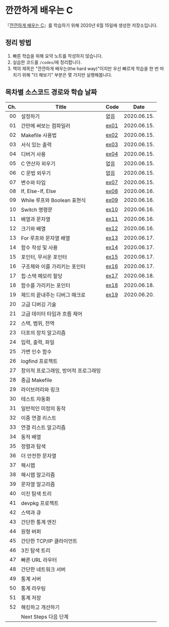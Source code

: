 # 깐깐하게 배우는 C

『[깐깐하게 배우는 C](https://www.aladin.co.kr/shop/wproduct.aspx?ItemId=131931262)』를 학습하기 위해 2020년 6월 15일에 생성한 저장소입니다.

## 정리 방법

1. 빠른 학습을 위해 요약 노트를 작성하지 않습니다.
1. 실습한 코드를 `/codes`/에 정리합니다.
1. 책의 제목은 "깐깐하게 배우는(the hard way)"이지만 우선 빠르게 학습을 한 번 마치기 위해 "더 해보기" 부분은 몇 가지만 실행해봅니다.

## 목차별 소스코드 경로와 학습 날짜

| Ch. | Title                                | Code                  | Date        |
| --: | ------------------------------------ | --------------------- | ----------- |
|  00 | 설정하기                             | 없음                  | 2020.06.15. |
|  01 | 간만에 써보는 컴파일러               | [ex01](./codes/ex01/) | 2020.06.15. |
|  02 | Makefile 사용법                      | [ex02](./codes/ex02/) | 2020.06.15. |
|  03 | 서식 있는 출력                       | [ex03](./codes/ex31/) | 2020.06.15. |
|  04 | 디버거 사용                          | [ex04](./codes/ex04/) | 2020.06.15. |
|  05 | C 연산자 외우기                      | 없음                  | 2020.06.15. |
|  06 | C 문법 외우기                        | 없음                  | 2020.06.15. |
|  07 | 변수와 타입                          | [ex07](./codes/ex07/) | 2020.06.15. |
|  08 | If, Else-If, Else                    | [ex08](./codes/ex08/) | 2020.06.16. |
|  09 | While 루프와 Boolean 표현식          | [ex09](./codes/ex09/) | 2020.06.16. |
|  10 | Switch 명령문                        | [ex10](./codes/ex10/) | 2020.06.16. |
|  11 | 배열과 문자열                        | [ex11](./codes/ex11/) | 2020.06.16. |
|  12 | 크기와 배열                          | [ex12](./codes/ex12/) | 2020.06.16. |
|  13 | For 루프와 문자열 배열               | [ex13](./codes/ex13/) | 2020.06.17. |
|  14 | 함수 작성 및 사용                    | [ex14](./codes/ex14/) | 2020.06.17. |
|  15 | 포인터, 무서운 포인터                | [ex15](./codes/ex15/) | 2020.06.17. |
|  16 | 구조체와 이를 가리키는 포인터        | [ex16](./codes/ex16/) | 2020.06.17. |
|  17 | 힙·스택 메모리 할당                  | [ex17](./codes/ex17/) | 2020.06.18. |
|  18 | 함수를 가리키는 포인터               | [ex18](./codes/ex18/) | 2020.06.18. |
|  19 | 제드의 끝내주는 디버그 매크로        | [ex19](./codes/ex19/) | 2020.06.20. |
|  20 | 고급 디버깅 기술                     |                       |             |
|  21 | 고급 데이터 타입과 흐름 제어         |                       |             |
|  22 | 스택, 범위, 전역                     |                       |             |
|  23 | 더프의 장치 알고리즘                 |                       |             |
|  24 | 입력, 출력, 파일                     |                       |             |
|  25 | 가변 인수 함수                       |                       |             |
|  26 | logfind 프로젝트                     |                       |             |
|  27 | 창의적 프로그래밍, 방어적 프로그래밍 |                       |             |
|  28 | 중급 Makefile                        |                       |             |
|  29 | 라이브러리와 링크                    |                       |             |
|  30 | 테스트 자동화                        |                       |             |
|  31 | 일반적인 미정의 동작                 |                       |             |
|  32 | 이중 연결 리스트                     |                       |             |
|  33 | 연결 리스트 알고리즘                 |                       |             |
|  34 | 동적 배열                            |                       |             |
|  35 | 정렬과 탐색                          |                       |             |
|  36 | 더 안전한 문자열                     |                       |             |
|  37 | 해시맵                               |                       |             |
|  38 | 해시맵 알고리즘                      |                       |             |
|  39 | 문자열 알고리즘                      |                       |             |
|  40 | 이진 탐색 트리                       |                       |             |
|  41 | devpkg 프로젝트                      |                       |             |
|  42 | 스택과 큐                            |                       |             |
|  43 | 간단한 통계 엔진                     |                       |             |
|  44 | 원형 버퍼                            |                       |             |
|  45 | 간단한 TCP/IP 클라이언트             |                       |             |
|  46 | 3진 탐색 트리                        |                       |             |
|  47 | 빠른 URL 라우터                      |                       |             |
|  48 | 간단한 네트워크 서버                 |                       |             |
|  49 | 통계 서버                            |                       |             |
|  50 | 통계 라우팅                          |                       |             |
|  51 | 통계 저장                            |                       |             |
|  52 | 해킹하고 개선하기                    |                       |             |
|     | Next Steps 다음 단계                 |                       |             |
